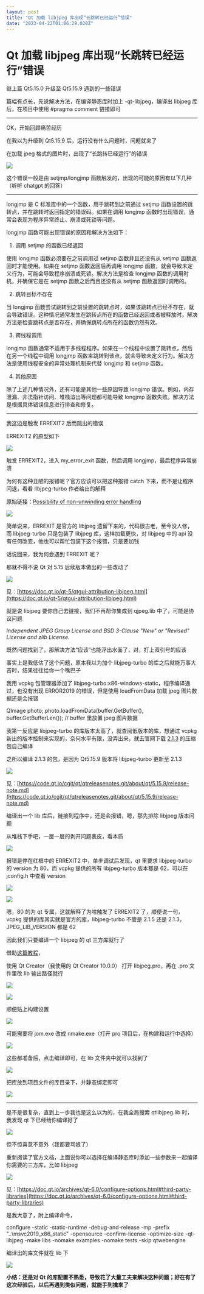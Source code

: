 ```yaml
---
layout: post
title: "Qt 加载 libjpeg 库出现“长跳转已经运行”错误"
date: "2023-04-22T01:06:29.020Z"
---
```

Qt 加载 libjpeg 库出现“长跳转已经运行”错误
============================

继上篇 Qt5.15.0 升级至 Qt5.15.9 遇到的一些错误

篇幅有点长，先说解决方法，在编译静态库时加上 -qt-libjpeg，编译出 libjpeg 库后，在项目中使用 #pragma comment 链接即可

* * *

OK，开始回顾痛苦经历

在我以为升级到 Qt5.15.9 后，运行没有什么问题时，问题就来了

在加载 jpeg 格式的图片时，出现了“长跳转已经运行”的错误

![](https://img2023.cnblogs.com/blog/1776473/202304/1776473-20230421164957116-361046995.png)

这个错误一般是由 setjmp/longjmp 函数触发的，出现的可能的原因有以下几种（听听 chatgpt 的回答）

* * *

longjmp 是 C 标准库中的一个函数，用于跳转到之前通过 setjmp 函数设置的跳转点，并在跳转时返回指定的错误码。如果在调用 longjmp 函数时出现错误，通常会表现为程序异常终止、崩溃或死锁等问题。

longjmp 函数可能出现错误的原因和解决方法如下：

1.  调用 setjmp 的函数已经返回

使用 longjmp 函数必须要在之前调用过 setjmp 函数并且还没有从 setjmp 函数返回时才能使用。如果在 setjmp 函数返回后再调用 longjmp 函数，就会导致未定义行为，可能会导致程序崩溃或死锁。解决方法是检查 longjmp 函数的调用时机，并确保它是在 setjmp 函数之后而且还没有从 setjmp 函数返回时调用的。

2.  跳转目标不存在

当 longjmp 函数尝试跳转到之前设置的跳转点时，如果该跳转点已经不存在，就会导致错误。这种情况通常发生在跳转点所在的函数已经返回或者被释放时。解决方法是检查跳转点是否存在，并确保跳转点所在的函数仍然有效。

3.  跨线程调用

longjmp 函数通常不适用于多线程程序。如果在一个线程中设置了跳转点，然后在另一个线程中调用 longjmp 函数来跳转到该点，就会导致未定义行为。解决方法是使用线程安全的异常处理机制来代替 longjmp 和 setjmp 函数。

4.  其他原因

除了上述几种情况外，还有可能是其他一些原因导致 longjmp 错误。例如，内存泄漏、非法指针访问、堆栈溢出等问题都可能导致 longjmp 函数失败。解决方法是根据具体错误信息进行排查和修复。

* * *

我这边是触发 ERREXIT2 后而跳出的错误

ERREXIT2 的原型如下

![](https://img2023.cnblogs.com/blog/1776473/202304/1776473-20230421225642793-299603157.png)

触发 ERREXIT2，进入 my\_error\_exit 函数，然后调用 longjmp，最后程序异常崩溃

为何有这种丑陋的报错呢？官方应该可以把这种报错 catch 下来，而不是让程序闪退，看看 llbjpeg-turbo 作者给出的解释

原始链接：[Possibility of non-unwinding error handling](https://github.com/libjpeg-turbo/libjpeg-turbo/issues/311)

![](https://img2023.cnblogs.com/blog/1776473/202304/1776473-20230421165727769-1150682985.png)

简单说来，ERREXIT 是官方的 libjpeg 遗留下来的，代码很古老，至今没人修，而 libjpeg-turbo 只是包装了 libjpeg 库，这样加载更快，对 libjpeg 中的 api 没有任何改变，他也可以帮忙包装下这个报错，只是要加钱

话说回来，我为何会遇到 ERREXIT 呢？

那就不得不说 Qt 对 5.15 后续版本做出的一些改动了

![](https://img2023.cnblogs.com/blog/1776473/202304/1776473-20230421170747188-723042002.png)

见：[https://doc.qt.io/qt-5/qtgui-attribution-libjpeg.html](https://doc.qt.io/qt-5/qtgui-attribution-libjpeg.html)

就是说 libjpeg 要你自己去链接，我们不再帮你集成到 qjpeg.lib 中了，可能是协议问题

_Independent JPEG Group License and BSD 3-Clause "New" or "Revised" License and zlib License._

既然问题找到了，那解决方法“应该”也能浮出水面了，对，打上双引号的应该

事实上是我低估了这个问题，原本我以为加个 libjpeg-turbo 的库之后就能万事大吉时，结果往往给你一个嘴巴子

我用 vcpkg 包管理器添加了 libjpeg-turbo:x86-windows-static，程序编译通过，也没有出现 ERROR2019 的错误，但是使用 loadFromData 加载 jpeg 图片数据还是会报错

QImage photo;
photo.loadFromData(buffer.GetBuffer(), buffer.GetBufferLen()); // buffer 里放置 jpeg 图片数据

我第一反应是 libjpeg-turbo 的库版本太高了，就查阅低版本的库，想通过 vcpkg 新出的版本控制来实现的，奈何水平有限，没弄出来，就去官网下载 [2.1.3](https://github.com/libjpeg-turbo/libjpeg-turbo/tree/2.1.3) 的压缩包自己编译

之所以编译 2.1.3 的包，是因为 Qt5.15.9 版本将 libjpeg-turbo 更新至 2.1.3

![](https://img2023.cnblogs.com/blog/1776473/202304/1776473-20230421174919282-241154519.png)

见：[https://code.qt.io/cgit/qt/qtreleasenotes.git/about/qt/5.15.9/release-note.md](https://code.qt.io/cgit/qt/qtreleasenotes.git/about/qt/5.15.9/release-note.md)

编译出一个 lib 库后，链接到程序中，还是会报错，嗯，那先排除 libjpeg 版本问题

从堆栈下手吧，一层一层的剥开问题表皮，看本质

![](https://img2023.cnblogs.com/blog/1776473/202304/1776473-20230421171821380-137211862.png)

报错是停在红框中的 ERREXIT2 中，单步调试后发现，qt 里要求 libjpeg-turbo 的 version 为 80，而 vcpkg 提供的所有 libjpeg-turbo 版本都是 62，可以在 jconfig.h 中查看 version

![](https://img2023.cnblogs.com/blog/1776473/202304/1776473-20230421172005774-222547431.png)

![](https://img2023.cnblogs.com/blog/1776473/202304/1776473-20230421172040721-1574124095.png)

嗯，80 的为 qt 专属，这就解释了为啥触发了 ERREXIT2 了，顺便说一句，vcpkg 提供的库其实就是官方的库，libjpeg-turbo 不管是 2.1.5 还是 2.1.3，JPEG\_LIB\_VERSION 都是 62

因此我们只要编译一个 libjpeg 的 qt 三方库就行了

借助[这篇教程](https://blog.csdn.net/Lutx/article/details/4965176)，

使用 Qt Creator（我使用的 Qt Creator 10.0.0） 打开 libjpeg.pro，再在 .pro 文件里改 lib 输出路径就行

![](https://img2023.cnblogs.com/blog/1776473/202304/1776473-20230421172534304-613035548.png)

![](https://img2023.cnblogs.com/blog/1776473/202304/1776473-20230421172626313-534234213.png)

顺便贴上构建设置

![](https://img2023.cnblogs.com/blog/1776473/202304/1776473-20230421172728109-255247507.png)

可能需要将 jom.exe 改成 nmake.exe（打开 pro 项目后，在构建和运行中选择）

![](https://img2023.cnblogs.com/blog/1776473/202304/1776473-20230421172957652-1521197798.png)

这些都准备后，点击编译即可，在 lib 文件夹中就可以找到了

![](https://img2023.cnblogs.com/blog/1776473/202304/1776473-20230421173058905-1777110487.png)

把库放到项目文件的库目录下，并静态绑定即可

![](https://img2023.cnblogs.com/blog/1776473/202304/1776473-20230421173137874-1333549275.png)

* * *

是不是很复杂，直到上一步我也是这么以为的，在我全局搜索 qtlibjpeg.lib 时，我发现 qt 下已经给你编译好了

![](https://img2023.cnblogs.com/blog/1776473/202304/1776473-20230421173347145-1263469584.png)

惊不惊喜意不意外（我都要骂娘了）

重新阅读了官方文档，上面说你可以选择在编译静态库时添加一些参数来一起编译你需要的三方库，比如 libjpeg

![](https://img2023.cnblogs.com/blog/1776473/202304/1776473-20230421173944891-1432667971.png)

见：[https://doc.qt.io/archives/qt-6.0/configure-options.html#third-party-libraries](https://doc.qt.io/archives/qt-6.0/configure-options.html#third-party-libraries)

是我大意了，附上编译命令，

configure -static -static-runtime -debug-and-release -mp -prefix "..\\msvc2019\_x86\_static" -opensource -confirm-license -optimize-size -qt-libjpeg -make libs -nomake examples -nomake tests -skip qtwebengine

编译出的库文件就在 lib 下

![](https://img2023.cnblogs.com/blog/1776473/202304/1776473-20230421174404481-553502788.png)

**小结：还是对 Qt 的库配置不熟悉，导致花了大量工夫来解决这种问题；好在有了这次经验后，以后再遇到类似问题，就能手到擒来了**